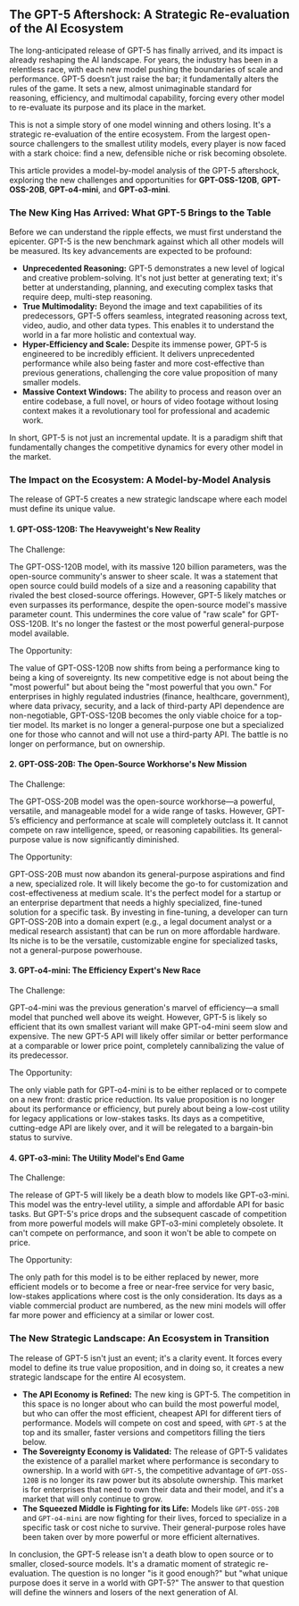 ## The GPT-5 Aftershock: A Strategic Re-evaluation of the AI Ecosystem

The long-anticipated release of GPT-5 has finally arrived, and its impact is already reshaping the AI landscape. For years, the industry has been in a relentless race, with each new model pushing the boundaries of scale and performance. GPT-5 doesn’t just raise the bar; it fundamentally alters the rules of the game. It sets a new, almost unimaginable standard for reasoning, efficiency, and multimodal capability, forcing every other model to re-evaluate its purpose and its place in the market.

This is not a simple story of one model winning and others losing. It's a strategic re-evaluation of the entire ecosystem. From the largest open-source challengers to the smallest utility models, every player is now faced with a stark choice: find a new, defensible niche or risk becoming obsolete.

This article provides a model-by-model analysis of the GPT-5 aftershock, exploring the new challenges and opportunities for **GPT-OSS-120B**, **GPT-OSS-20B**, **GPT-o4-mini**, and **GPT-o3-mini**.

### The New King Has Arrived: What GPT-5 Brings to the Table

Before we can understand the ripple effects, we must first understand the epicenter. GPT-5 is the new benchmark against which all other models will be measured. Its key advancements are expected to be profound:

- **Unprecedented Reasoning:** GPT-5 demonstrates a new level of logical and creative problem-solving. It's not just better at generating text; it's better at understanding, planning, and executing complex tasks that require deep, multi-step reasoning.
- **True Multimodality:** Beyond the image and text capabilities of its predecessors, GPT-5 offers seamless, integrated reasoning across text, video, audio, and other data types. This enables it to understand the world in a far more holistic and contextual way.
- **Hyper-Efficiency and Scale:** Despite its immense power, GPT-5 is engineered to be incredibly efficient. It delivers unprecedented performance while also being faster and more cost-effective than previous generations, challenging the core value proposition of many smaller models.
- **Massive Context Windows:** The ability to process and reason over an entire codebase, a full novel, or hours of video footage without losing context makes it a revolutionary tool for professional and academic work.

In short, GPT-5 is not just an incremental update. It is a paradigm shift that fundamentally changes the competitive dynamics for every other model in the market.

### The Impact on the Ecosystem: A Model-by-Model Analysis

The release of GPT-5 creates a new strategic landscape where each model must define its unique value.

#### 1. GPT-OSS-120B: The Heavyweight's New Reality

The Challenge:

The GPT-OSS-120B model, with its massive 120 billion parameters, was the open-source community's answer to sheer scale. It was a statement that open source could build models of a size and a reasoning capability that rivaled the best closed-source offerings. However, GPT-5 likely matches or even surpasses its performance, despite the open-source model's massive parameter count. This undermines the core value of "raw scale" for GPT-OSS-120B. It's no longer the fastest or the most powerful general-purpose model available.

The Opportunity:

The value of GPT-OSS-120B now shifts from being a performance king to being a king of sovereignty. Its new competitive edge is not about being the "most powerful" but about being the "most powerful that you own." For enterprises in highly regulated industries (finance, healthcare, government), where data privacy, security, and a lack of third-party API dependence are non-negotiable, GPT-OSS-120B becomes the only viable choice for a top-tier model. Its market is no longer a general-purpose one but a specialized one for those who cannot and will not use a third-party API. The battle is no longer on performance, but on ownership.

#### 2. GPT-OSS-20B: The Open-Source Workhorse's New Mission

The Challenge:

The GPT-OSS-20B model was the open-source workhorse—a powerful, versatile, and manageable model for a wide range of tasks. However, GPT-5’s efficiency and performance at scale will completely outclass it. It cannot compete on raw intelligence, speed, or reasoning capabilities. Its general-purpose value is now significantly diminished.

The Opportunity:

GPT-OSS-20B must now abandon its general-purpose aspirations and find a new, specialized role. It will likely become the go-to for customization and cost-effectiveness at medium scale. It's the perfect model for a startup or an enterprise department that needs a highly specialized, fine-tuned solution for a specific task. By investing in fine-tuning, a developer can turn GPT-OSS-20B into a domain expert (e.g., a legal document analyst or a medical research assistant) that can be run on more affordable hardware. Its niche is to be the versatile, customizable engine for specialized tasks, not a general-purpose powerhouse.

#### 3. GPT-o4-mini: The Efficiency Expert's New Race

The Challenge:

GPT-o4-mini was the previous generation's marvel of efficiency—a small model that punched well above its weight. However, GPT-5 is likely so efficient that its own smallest variant will make GPT-o4-mini seem slow and expensive. The new GPT-5 API will likely offer similar or better performance at a comparable or lower price point, completely cannibalizing the value of its predecessor.

The Opportunity:

The only viable path for GPT-o4-mini is to be either replaced or to compete on a new front: drastic price reduction. Its value proposition is no longer about its performance or efficiency, but purely about being a low-cost utility for legacy applications or low-stakes tasks. Its days as a competitive, cutting-edge API are likely over, and it will be relegated to a bargain-bin status to survive.

#### 4. GPT-o3-mini: The Utility Model's End Game

The Challenge:

The release of GPT-5 will likely be a death blow to models like GPT-o3-mini. This model was the entry-level utility, a simple and affordable API for basic tasks. But GPT-5's price drops and the subsequent cascade of competition from more powerful models will make GPT-o3-mini completely obsolete. It can't compete on performance, and soon it won't be able to compete on price.

The Opportunity:

The only path for this model is to be either replaced by newer, more efficient models or to become a free or near-free service for very basic, low-stakes applications where cost is the only consideration. Its days as a viable commercial product are numbered, as the new mini models will offer far more power and efficiency at a similar or lower cost.

### The New Strategic Landscape: An Ecosystem in Transition

The release of GPT-5 isn't just an event; it's a clarity event. It forces every model to define its true value proposition, and in doing so, it creates a new strategic landscape for the entire AI ecosystem.

- **The API Economy is Refined:** The new king is GPT-5. The competition in this space is no longer about who can build the most powerful model, but who can offer the most efficient, cheapest API for different tiers of performance. Models will compete on cost and speed, with `GPT-5` at the top and its smaller, faster versions and competitors filling the tiers below.
- **The Sovereignty Economy is Validated:** The release of GPT-5 validates the existence of a parallel market where performance is secondary to ownership. In a world with `GPT-5`, the competitive advantage of `GPT-OSS-120B` is no longer its raw power but its absolute ownership. This market is for enterprises that need to own their data and their model, and it's a market that will only continue to grow.
- **The Squeezed Middle is Fighting for its Life:** Models like `GPT-OSS-20B` and `GPT-o4-mini` are now fighting for their lives, forced to specialize in a specific task or cost niche to survive. Their general-purpose roles have been taken over by more powerful or more efficient alternatives.

In conclusion, the GPT-5 release isn't a death blow to open source or to smaller, closed-source models. It's a dramatic moment of strategic re-evaluation. The question is no longer "is it good enough?" but "what unique purpose does it serve in a world with GPT-5?" The answer to that question will define the winners and losers of the next generation of AI.